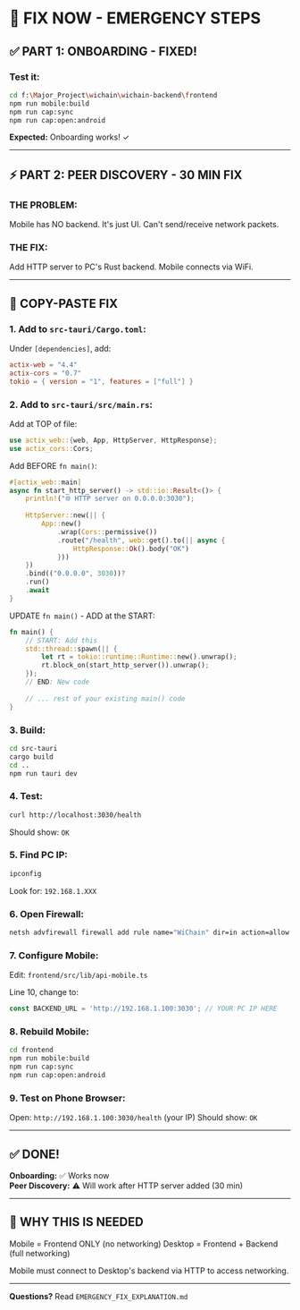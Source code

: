 # 🚨 FIX NOW - EMERGENCY STEPS

## ✅ PART 1: ONBOARDING - FIXED!

### Test it:
```bash
cd f:\Major_Project\wichain\wichain-backend\frontend
npm run mobile:build
npm run cap:sync
npm run cap:open:android
```

**Expected:** Onboarding works! ✓

---

## ⚡ PART 2: PEER DISCOVERY - 30 MIN FIX

### **THE PROBLEM:**
Mobile has NO backend. It's just UI. Can't send/receive network packets.

### **THE FIX:**
Add HTTP server to PC's Rust backend. Mobile connects via WiFi.

---

## 🔧 COPY-PASTE FIX

### **1. Add to `src-tauri/Cargo.toml`:**

Under `[dependencies]`, add:
```toml
actix-web = "4.4"
actix-cors = "0.7"
tokio = { version = "1", features = ["full"] }
```

### **2. Add to `src-tauri/src/main.rs`:**

Add at TOP of file:
```rust
use actix_web::{web, App, HttpServer, HttpResponse};
use actix_cors::Cors;
```

Add BEFORE `fn main()`:
```rust
#[actix_web::main]
async fn start_http_server() -> std::io::Result<()> {
    println!("🌐 HTTP server on 0.0.0.0:3030");
    
    HttpServer::new(|| {
        App::new()
            .wrap(Cors::permissive())
            .route("/health", web::get().to(|| async {
                HttpResponse::Ok().body("OK")
            }))
    })
    .bind(("0.0.0.0", 3030))?
    .run()
    .await
}
```

UPDATE `fn main()` - ADD at the START:
```rust
fn main() {
    // START: Add this
    std::thread::spawn(|| {
        let rt = tokio::runtime::Runtime::new().unwrap();
        rt.block_on(start_http_server()).unwrap();
    });
    // END: New code
    
    // ... rest of your existing main() code
}
```

### **3. Build:**
```bash
cd src-tauri
cargo build
cd ..
npm run tauri dev
```

### **4. Test:**
```bash
curl http://localhost:3030/health
```
Should show: `OK`

### **5. Find PC IP:**
```cmd
ipconfig
```
Look for: `192.168.1.XXX`

### **6. Open Firewall:**
```cmd
netsh advfirewall firewall add rule name="WiChain" dir=in action=allow protocol=TCP localport=3030
```

### **7. Configure Mobile:**

Edit: `frontend/src/lib/api-mobile.ts`

Line 10, change to:
```typescript
const BACKEND_URL = 'http://192.168.1.100:3030'; // YOUR PC IP HERE
```

### **8. Rebuild Mobile:**
```bash
cd frontend
npm run mobile:build
npm run cap:sync
npm run cap:open:android
```

### **9. Test on Phone Browser:**
Open: `http://192.168.1.100:3030/health` (your IP)
Should show: `OK`

---

## ✅ DONE!

**Onboarding:** ✅ Works now  
**Peer Discovery:** ⚠️ Will work after HTTP server added (30 min)

---

## 🎯 WHY THIS IS NEEDED

Mobile = Frontend ONLY (no networking)
Desktop = Frontend + Backend (full networking)

Mobile must connect to Desktop's backend via HTTP to access networking.

---

**Questions?** Read `EMERGENCY_FIX_EXPLANATION.md`

